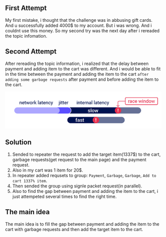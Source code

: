 ## First Attempt

My first mistake, i thought that the challenge was in abbusing gift cards. And u successfully added 4000$ to my account. But i was wrong. And i couldnt use this money. So my second try was the next day after i rereaded the topic infomation.

## Second Attempt

After rereading the topic information, i realized that the delay between payment and adding item to the cart was different. And i would be able to fit in the time between the payment and adding the item to the cart `after adding some garbage requests` after payment and before adding the item to the cart.

![image](./Screenshot%20from%202024-02-28%2020-24-31.png)

## Solution

1. Sended to repeater the request to add the target item(1337$) to the cart, garbage requests(get request to the main page) and the payment request.
2. Also in my cart was 1 item for 20$.
3. In repeater added requsets to group: `Payment`, `Garbage`, `Garbage`, `Add to cart 1337% item`.
4. Then sended the group using signle packet request(in parallel).
5. Also to find the gap between payment and adding the item to the cart, i just attempeted several times to find the right time.

## The main idea

The main idea is to fill the gap between payment and adding the item to the cart with garbage requests and then add the target item to the cart.